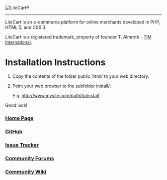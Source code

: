 ![LiteCart®](https://www.litecart.net/images/logotype.png "LiteCart®")

----------------------------------------------------------------------

LiteCart is an e-commerce platform for online merchants developed in PHP, HTML 5, and CSS 3.

LiteCart is a registered trademark, property of founder T. Almroth - [TiM International](http://www.tim-international.net).

# Installation Instructions

  1. Copy the contents of the folder public_html/ to your web directory.

  2. Point your web browser to the subfolder install/:

      E.g. http://www.mysite.com/path/to/install

  Good luck!

### [Home Page](http://www.litecart.net)

### [GitHub](https://github.com/litecart/litecart)

### [Issue Tracker](https://github.com/litecart/litecart/issues)

### [Community Forums](http://www.litecart.net/forums/)

### [Community Wiki](http://wiki.litecart.net/)